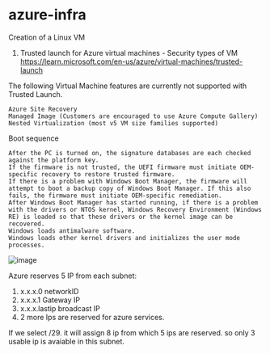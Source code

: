 # azure-infra
Creation of a Linux VM
1. Trusted launch for Azure virtual machines - Security types of VM
https://learn.microsoft.com/en-us/azure/virtual-machines/trusted-launch

The following Virtual Machine features are currently not supported with Trusted Launch.

    Azure Site Recovery
    Managed Image (Customers are encouraged to use Azure Compute Gallery)
    Nested Virtualization (most v5 VM size families supported)

Boot sequence

    After the PC is turned on, the signature databases are each checked against the platform key.
    If the firmware is not trusted, the UEFI firmware must initiate OEM-specific recovery to restore trusted firmware.
    If there is a problem with Windows Boot Manager, the firmware will attempt to boot a backup copy of Windows Boot Manager. If this also fails, the firmware must initiate OEM-specific remediation.
    After Windows Boot Manager has started running, if there is a problem with the drivers or NTOS kernel, Windows Recovery Environment (Windows RE) is loaded so that these drivers or the kernel image can be recovered.
    Windows loads antimalware software.
    Windows loads other kernel drivers and initializes the user mode processes.

![image](https://github.com/bipindi/azure-infra/assets/154104190/02d2bcb7-f532-4134-b53d-9b1884702d0b)

Azure reserves 5 IP from each subnet:
1. x.x.x.0 networkID
2. x.x.x.1 Gateway IP
3. x.x.x.lastip broadcast IP
4. 2 more Ips are reserved for azure services.

If we select /29. it will assign 8 ip from which 5 ips are reserved. so only 3 usable ip is avaiable in this subnet.





